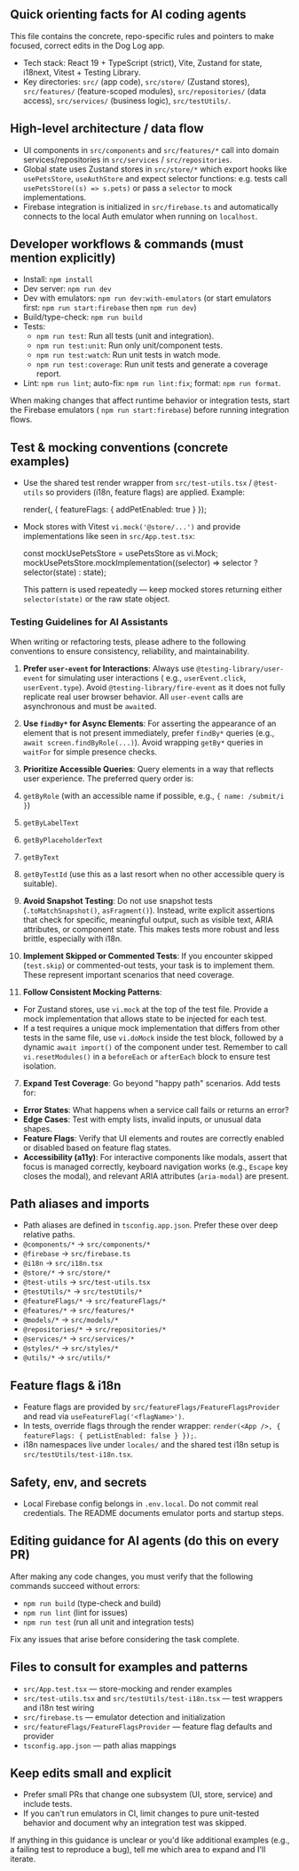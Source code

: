 ## Quick orienting facts for AI coding agents

This file contains the concrete, repo-specific rules and pointers to make focused, correct edits in the Dog Log app.

- Tech stack: React 19 + TypeScript (strict), Vite, Zustand for state, i18next, Vitest + Testing Library.
- Key directories: `src/` (app code), `src/store/` (Zustand stores), `src/features/` (feature-scoped modules),
  `src/repositories/` (data access), `src/services/` (business logic), `src/testUtils/`.

## High-level architecture / data flow

- UI components in `src/components` and `src/features/*` call into domain services/repositories in `src/services` /
  `src/repositories`.
- Global state uses Zustand stores in `src/store/*` which export hooks like `usePetsStore`, `useAuthStore` and expect
  selector functions: e.g. tests call `usePetsStore((s) => s.pets)` or pass a `selector` to mock implementations.
- Firebase integration is initialized in `src/firebase.ts` and automatically connects to the local Auth emulator when
  running on `localhost`.

## Developer workflows & commands (must mention explicitly)

- Install: `npm install`
- Dev server: `npm run dev`
- Dev with emulators: `npm run dev:with-emulators` (or start emulators first: `npm run start:firebase` then
  `npm run dev`)
- Build/type-check: `npm run build`
- Tests:
  - `npm run test`: Run all tests (unit and integration).
  - `npm run test:unit`: Run only unit/component tests.
  - `npm run test:watch`: Run unit tests in watch mode.
  - `npm run test:coverage`: Run unit tests and generate a coverage report.
- Lint: `npm run lint`; auto-fix: `npm run lint:fix`; format: `npm run format`.

When making changes that affect runtime behavior or integration tests, start the Firebase emulators (
`npm run start:firebase`) before running integration flows.

## Test & mocking conventions (concrete examples)

- Use the shared test render wrapper from `src/test-utils.tsx` / `@test-utils` so providers (i18n, feature flags) are
  applied. Example:

  render(<MyComponent />, { featureFlags: { addPetEnabled: true } });

- Mock stores with Vitest `vi.mock('@store/...')` and provide implementations like seen in `src/App.test.tsx`:

  const mockUsePetsStore = usePetsStore as vi.Mock;
  mockUsePetsStore.mockImplementation((selector) => selector ? selector(state) : state);

  This pattern is used repeatedly — keep mocked stores returning either `selector(state)` or the raw state object.

### Testing Guidelines for AI Assistants

When writing or refactoring tests, please adhere to the following conventions to ensure consistency, reliability, and
maintainability.

1. **Prefer `user-event` for Interactions**: Always use `@testing-library/user-event` for simulating user interactions (
   e.g., `userEvent.click`, `userEvent.type`). Avoid `@testing-library/fire-event` as it does not fully replicate real
   user browser behavior. All `user-event` calls are asynchronous and must be `await`ed.

2. **Use `findBy*` for Async Elements**: For asserting the appearance of an element that is not present immediately,
   prefer `findBy*` queries (e.g., `await screen.findByRole(...)`). Avoid wrapping `getBy*` queries in `waitFor` for
   simple presence checks.

3. **Prioritize Accessible Queries**: Query elements in a way that reflects user experience. The preferred query order
   is:
4. `getByRole` (with an accessible name if possible, e.g., `{ name: /submit/i }`)
5. `getByLabelText`
6. `getByPlaceholderText`
7. `getByText`
8. `getByTestId` (use this as a last resort when no other accessible query is suitable).

9. **Avoid Snapshot Testing**: Do not use snapshot tests (`.toMatchSnapshot()`, `asFragment()`). Instead, write explicit
   assertions that check for specific, meaningful output, such as visible text, ARIA attributes, or component state.
   This makes tests more robust and less brittle, especially with i18n.

10. **Implement Skipped or Commented Tests**: If you encounter skipped (`test.skip`) or commented-out tests, your task is
    to implement them. These represent important scenarios that need coverage.

11. **Follow Consistent Mocking Patterns**:

- For Zustand stores, use `vi.mock` at the top of the test file. Provide a mock implementation that allows state to be
  injected for each test.
- If a test requires a unique mock implementation that differs from other tests in the same file, use `vi.doMock`
  inside the test block, followed by a dynamic `await import()` of the component under test. Remember to call
  `vi.resetModules()` in a `beforeEach` or `afterEach` block to ensure test isolation.

7. **Expand Test Coverage**: Go beyond "happy path" scenarios. Add tests for:

- **Error States**: What happens when a service call fails or returns an error?
- **Edge Cases**: Test with empty lists, invalid inputs, or unusual data shapes.
- **Feature Flags**: Verify that UI elements and routes are correctly enabled or disabled based on feature flag
  states.
- **Accessibility (a11y)**: For interactive components like modals, assert that focus is managed correctly, keyboard
  navigation works (e.g., `Escape` key closes the modal), and relevant ARIA attributes (`aria-modal`) are present.

## Path aliases and imports

- Path aliases are defined in `tsconfig.app.json`. Prefer these over deep relative paths.
- `@components/*` → `src/components/*`
- `@firebase` → `src/firebase.ts`
- `@i18n` → `src/i18n.tsx`
- `@store/*` → `src/store/*`
- `@test-utils` → `src/test-utils.tsx`
- `@testUtils/*` → `src/testUtils/*`
- `@featureFlags/*` → `src/featureFlags/*`
- `@features/*` → `src/features/*`
- `@models/*` → `src/models/*`
- `@repositories/*` → `src/repositories/*`
- `@services/*` → `src/services/*`
- `@styles/*` → `src/styles/*`
- `@utils/*` → `src/utils/*`

## Feature flags & i18n

- Feature flags are provided by `src/featureFlags/FeatureFlagsProvider` and read via `useFeatureFlag('<flagName>')`.
- In tests, override flags through the render wrapper: `render(<App />, { featureFlags: { petListEnabled: false } });`.
- i18n namespaces live under `locales/` and the shared test i18n setup is `src/testUtils/test-i18n.tsx`.

## Safety, env, and secrets

- Local Firebase config belongs in `.env.local`. Do not commit real credentials. The README documents emulator ports and
  startup steps.

## Editing guidance for AI agents (do this on every PR)

After making any code changes, you must verify that the following commands succeed without errors:

- `npm run build` (type-check and build)
- `npm run lint` (lint for issues)
- `npm run test` (run all unit and integration tests)

Fix any issues that arise before considering the task complete.

## Files to consult for examples and patterns

- `src/App.test.tsx` — store-mocking and render examples
- `src/test-utils.tsx` and `src/testUtils/test-i18n.tsx` — test wrappers and i18n test wiring
- `src/firebase.ts` — emulator detection and initialization
- `src/featureFlags/FeatureFlagsProvider` — feature flag defaults and provider
- `tsconfig.app.json` — path alias mappings

## Keep edits small and explicit

- Prefer small PRs that change one subsystem (UI, store, service) and include tests.
- If you can't run emulators in CI, limit changes to pure unit-tested behavior and document why an integration test was
  skipped.

If anything in this guidance is unclear or you'd like additional examples (e.g., a failing test to reproduce a bug),
tell me which area to expand and I'll iterate.
